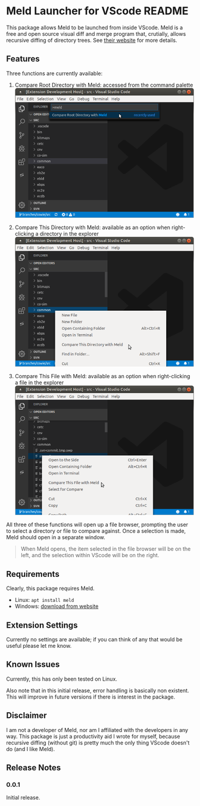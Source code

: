 # Meld Launcher for VScode README

This package allows Meld to be launched from inside VScode.
Meld is a free and open source visual diff and merge program that, crutially, allows recursive diffing of directory trees.
See [their website](https://meldmerge.org) for more details.

## Features

Three functions are currently available:

1. Compare Root Directory with Meld: accessed from the command palette
![Feature 1](images/MeldLauncher1.png)

2. Compare This Directory with Meld: available as an option when right-clicking a directory in the explorer
![Feature 2](images/MeldLauncher2.png)

3. Compare This File with Meld: available as an option when right-clicking a file in the explorer
![Feature 3](images/MeldLauncher3.png)

All three of these functions will open up a file browser, prompting the user to select a directory or file to compare against. 
Once a selection is made, Meld should open in a separate window.

> When Meld opens, the item selected in the file browser will be on the left, and the selection within VScode will be on the right.

## Requirements

Clearly, this package requires Meld.

* Linux: `apt install meld`
* Windows: [download from website](https://meldmerge.org/)

## Extension Settings

Currently no settings are available; if you can think of any that would be useful please let me know.

## Known Issues

Currently, this has only been tested on Linux.

Also note that in this initial release, error handling is basically non existent.
This will improve in future versions if there is interest in the package.

## Disclaimer

I am not a developer of Meld, nor am I affiliated with the developers in any way.
This package is just a productivity aid I wrote for myself, because recursive diffing (without git) is pretty much the only thing VScode doesn't do (and I like Meld).

## Release Notes

### 0.0.1

Initial release.
